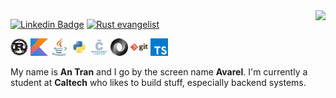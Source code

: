 <img align="right" src="https://avarel.github.io/assets/RealName.svg" height="100">

[![Linkedin Badge](https://img.shields.io/badge/-An_Tran-blue?style=for-the-badge&logo=Linkedin&logoColor=white&link=https://www.linkedin.com/in/an-tran-ct/)](https://www.linkedin.com/in/an-tran-ct/)
[![Rust evangelist](https://img.shields.io/badge/Rust-%E2%9D%A4-red?style=for-the-badge)](https://www.rust-lang.org/)

<img src="https://raw.githubusercontent.com/github/explore/80688e429a7d4ef2fca1e82350fe8e3517d3494d/topics/rust/rust.png" height="28"> <img src="https://raw.githubusercontent.com/github/explore/80688e429a7d4ef2fca1e82350fe8e3517d3494d/topics/kotlin/kotlin.png" height="28">
<img src="https://raw.githubusercontent.com/github/explore/80688e429a7d4ef2fca1e82350fe8e3517d3494d/topics/java/java.png" height="28">
<img src="https://raw.githubusercontent.com/github/explore/80688e429a7d4ef2fca1e82350fe8e3517d3494d/topics/python/python.png" height="28">
<img src="https://raw.githubusercontent.com/github/explore/80688e429a7d4ef2fca1e82350fe8e3517d3494d/topics/c/c.png" height="28">
<img src="https://raw.githubusercontent.com/github/explore/80688e429a7d4ef2fca1e82350fe8e3517d3494d/topics/json/json.png" height="28">
<img src="https://raw.githubusercontent.com/github/explore/80688e429a7d4ef2fca1e82350fe8e3517d3494d/topics/git/git.png" height="28">
<img src="https://raw.githubusercontent.com/github/explore/80688e429a7d4ef2fca1e82350fe8e3517d3494d/topics/typescript/typescript.png" height="28">

My name is **An Tran** and I go by the screen name **Avarel**. I'm currently a student at **Caltech** who likes to build stuff, especially backend systems.

